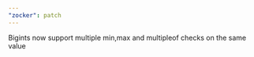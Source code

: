 ```yaml
---
"zocker": patch
---
```


Bigints now support multiple min,max and multipleof checks on the same value
